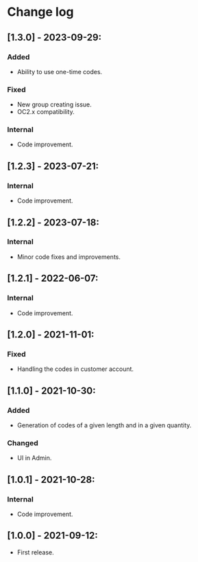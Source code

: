 # Change log

## [1.3.0] - 2023-09-29:
### Added
- Ability to use one-time codes.
### Fixed
- New group creating issue.
- OC2.x compatibility.
### Internal
- Code improvement.

## [1.2.3] - 2023-07-21:
### Internal
- Code improvement.

## [1.2.2] - 2023-07-18:
### Internal
- Minor code fixes and improvements.

## [1.2.1] - 2022-06-07:
### Internal
- Code improvement.

## [1.2.0] - 2021-11-01:
### Fixed
- Handling the codes in customer account.

## [1.1.0] - 2021-10-30:
### Added
- Generation of codes of a given length and in a given quantity.
### Changed
- UI in Admin.

## [1.0.1] - 2021-10-28:
### Internal
- Code improvement.

## [1.0.0] - 2021-09-12:
- First release.

